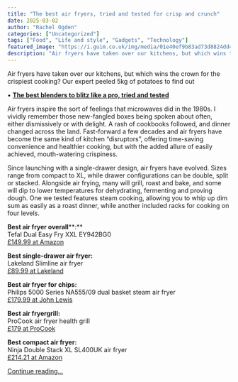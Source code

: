 ```yaml
---
title: "The best air fryers, tried and tested for crisp and crunch"
date: 2025-03-02
author: "Rachel Ogden"
categories: ["Uncategorized"]
tags: ["Food", "Life and style", "Gadgets", "Technology"]
featured_image: "https://i.guim.co.uk/img/media/01e40ef9b83ad73d8824dd44337259f828b700bd/0_0_5000_3000/master/5000.jpg?width=140&quality=85&auto=format&fit=max&s=bb031729609c43af05d17938e660cc1f"
description: "Air fryers have taken over our kitchens, but which wins the crown for the crispiest cooking? Our expert peeled 5kg of potatoes to find out• The best blenders to..."
---
```


Air fryers have taken over our kitchens, but which wins the crown for the crispiest cooking? Our expert peeled 5kg of potatoes to find out

• **[The best blenders to blitz like a pro, tried and tested](https://www.theguardian.com/thefilter/2025/jan/07/best-blenders)**

Air fryers inspire the sort of feelings that microwaves did in the 1980s. I vividly remember those new-fangled boxes being spoken about often, either dismissively or with delight. A rash of cookbooks followed, and dinner changed across the land. Fast-forward a few decades and air fryers have become the same kind of kitchen “disruptors”, offering time-saving convenience and healthier cooking, but with the added allure of easily achieved, mouth-watering crispiness.

Since launching with a single-drawer design, air fryers have evolved. Sizes range from compact to XL, while drawer configurations can be double, split or stacked. Alongside air frying, many will grill, roast and bake, and some will dip to lower temperatures for dehydrating, fermenting and proving dough. One we tested features steam cooking, allowing you to whip up dim sum as easily as a roast dinner, while another included racks for cooking on four levels.

**Best air fryer overall****:**   
Tefal Dual Easy Fry XXL EY942BG0  
[£149.99 at Amazon](https://www.amazon.co.uk/Tefal-Dehydrate-Dishwasher-Java-Grey-EY942BG0/dp/B0DDV2XC4B)

**Best single-drawer air fryer:**   
Lakeland Slimline air fryer  
[£89.99 at Lakeland](https://www.lakeland.co.uk/27537/lakeland-slimline-air-fryer-black-8l)

**Best air fryer for chips:**   
Philips 5000 Series NA555/09 dual basket steam air fryer   
[£179.99 at John Lewis](https://www.johnlewis.com/philips-5000-series-na555-09-dual-basket-steam-air-fryer-brushed-steel/p112767848)

**Best air fryer****grill****:**   
ProCook air fryer health grill  
[£179 at ProCook](https://www.procook.co.uk/product/procook-12-in-1-air-fryer-grill-black)

**Best compact air fryer:**   
Ninja Double Stack XL SL400UK air fryer   
[£214.21 at Amazon](https://www.amazon.co.uk/Ninja-Vertical-AirFryer-Functions-SL400UK/dp/B0CXTPK12L)

[Continue reading...](https://www.theguardian.com/thefilter/2025/mar/02/best-air-fryers)
